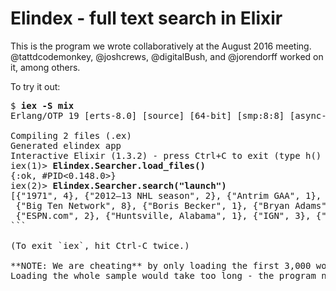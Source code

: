 # Elindex - full text search in Elixir

This is the program we wrote collaboratively at the August 2016 meeting.
@tattdcodemonkey, @joshcrews, @digitalBush, and @jorendorff worked on it,
among others.

To try it out:

<pre>$ <strong>iex -S mix</strong>
Erlang/OTP 19 [erts-8.0] [source] [64-bit] [smp:8:8] [async-threads:10] [hipe] [kernel-poll:false]

Compiling 2 files (.ex)
Generated elindex app
Interactive Elixir (1.3.2) - press Ctrl+C to exit (type h() ENTER for help)
iex(1)&gt; <strong>Elindex.Searcher.load_files()</strong>
{:ok, #PID<0.148.0>}
iex(2)&gt; <strong>Elindex.Searcher.search("launch")</strong>
[{"1971", 4}, {"2012–13 NHL season", 2}, {"Antrim GAA", 1},
 {"Big Ten Network", 8}, {"Boris Becker", 1}, {"Bryan Adams", 1},
 {"ESPN.com", 2}, {"Huntsville, Alabama", 1}, {"IGN", 3}, {"Johor Bahru", 1}]
```

(To exit `iex`, hit Ctrl-C twice.)

**NOTE: We are cheating** by only loading the first 3,000 words of each of the first 300 files.
Loading the whole sample would take too long - the program needs tuning.

